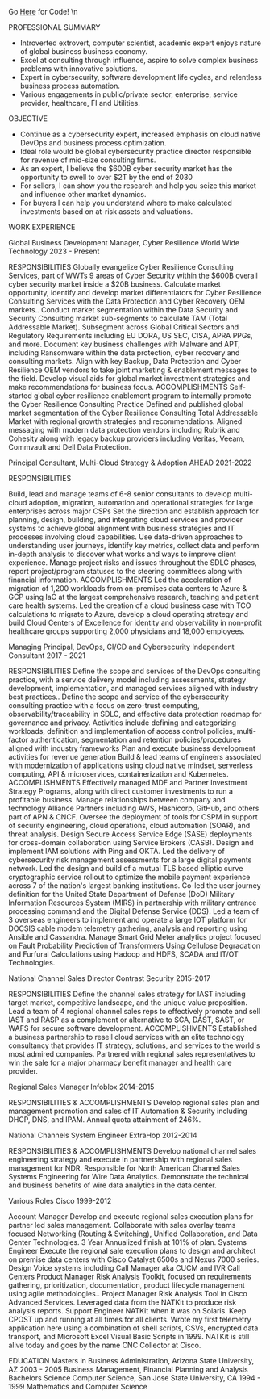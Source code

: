Go [Here](https://github.com/vchokshi/crispy-computing-machine) for Code! \n

PROFESSIONAL SUMMARY

- Introverted extrovert, computer scientist, academic expert enjoys nature of global business business economy.
- Excel at consulting through influence, aspire to solve complex business problems with innovative solutions.
- Expert in cybersecurity, software development life cycles, and relentless business process automation.
- Various engagements in public/private sector, enterprise, service provider, healthcare, FI and Utilities.

OBJECTIVE

- Continue as a cybersecurity expert, increased emphasis on cloud native DevOps and business process optimization.
- Ideal role would be global cybersecurity practice director responsible for revenue of mid-size consulting firms.
- As an expert, I believe the $600B cyber security market has the opportunity to swell to over $2T by the end of 2030
- For sellers, I can show you the research and help you seize this market and influence other market dynamics.
- For buyers I can help you understand where to make calculated investments based on at-risk assets and valuations.

WORK EXPERIENCE

Global Business Development Manager, Cyber Resilience
World Wide Technology
2023 - Present

RESPONSIBILITIES
Globally evangelize Cyber Resilience Consulting Services, part of WWTs 9 areas of Cyber Security within the $600B overall cyber security market inside a $20B business.
Calculate market opportunity, identify and develop market differentiators for Cyber Resilience Consulting Services with the Data Protection and Cyber Recovery OEM markets..
Conduct market segmentation within the Data Security and Security Consulting market sub-segments to calculate TAM (Total Addressable Market).
Subsegment across Global Critical Sectors and Regulatory Requirements including EU DORA, US SEC, CISA, APRA PPGs, and more.
Document key business challenges with Malware and APT, including Ransomware within the data protection, cyber recovery and consulting markets.
Align with key Backup, Data Protection and Cyber Resilience OEM vendors to take joint marketing & enablement messages to the field.
Develop visual aids for global market investment strategies and make recommendations for business focus.
ACCOMPLISHMENTS
Self-started global cyber resilience enablement program to internally promote the Cyber Resilience Consulting Practice
Defined and published global market segmentation of the Cyber Resilience Consulting Total Addressable Market with regional growth strategies and recommendations.
Aligned messaging with modern data protection vendors including Rubrik and Cohesity along with legacy backup providers including Veritas, Veeam, Commvault and Dell Data Protection.

Principal Consultant, Multi-Cloud Strategy & Adoption
AHEAD
2021-2022

RESPONSIBILITIES

Build, lead and manage teams of 6-8 senior consultants to develop multi-cloud adoption, migration, automation and operational strategies for large enterprises across major CSPs
Set the direction and establish approach for planning, design, building, and integrating cloud services and provider systems to achieve global alignment with business strategies and IT processes involving cloud capabilities. 
Use data-driven approaches to understanding user journeys, identify key metrics, collect data and perform in-depth analysis to discover what works and ways to improve client experience.
Manage project risks and issues throughout the SDLC phases, report project/program statuses to the steering committees along with financial information.
ACCOMPLISHMENTS
Led the acceleration of migration of 1,200 workloads from on-premises data centers to Azure & GCP using IaC at the largest comprehensive research, teaching and patient care health systems.
Led the creation of a cloud business case with TCO calculations to migrate to Azure, develop a cloud operating strategy and build Cloud Centers of Excellence for identity and observability in non-profit healthcare groups supporting 2,000 physicians and 18,000 employees.

Managing Principal, DevOps, CI/CD and Cybersecurity
Independent Consultant
2017 - 2021

RESPONSIBILITIES
Define the scope and services of the DevOps consulting practice, with a service delivery model including assessments, strategy development, implementation, and managed services aligned with industry best practices.. 
Define the scope and service of the cybersecurity consulting practice with a focus on zero-trust computing, observability/traceability in SDLC, and effective data protection roadmap for governance and privacy. Activities include defining and categorizing workloads, definition and implementation of access control policies, multi-factor authentication, segmentation and retention policies/procedures aligned with industry frameworks
Plan and execute business development activities for revenue generation
Build & lead teams of engineers associated with modernization of applications using cloud native mindset, serverless computing, API & microservices, containerization and Kubernetes. 
ACCOMPLISHMENTS
Effectively managed MDF and Partner Investment Strategy Programs, along with direct customer investments  to run a profitable business.
Manage relationships between company and technology Alliance Partners including AWS, Hashicorp, GitHub, and others part of APN & CNCF. 
Oversee the deployment of tools for CSPM in support of security engineering, cloud operations, cloud automation (SOAR), and threat analysis. Design Secure Access Service Edge (SASE) deployments for cross-domain collaboration using Service Brokers (CASB). Design and implement IAM solutions with Ping and OKTA.
Led the delivery of cybersecurity risk management assessments for a large digital payments network. Led the design and build of a mutual TLS based elliptic curve cryptographic service rollout to optimize the mobile payment experience across 7 of the nation's largest banking institutions.
Co-led the user journey definition for the United State Department of Defense (DoD) Military Information Resources System (MIRS) in partnership with military entrance processing command and the Digital Defense Service (DDS).
Led a team of 3 overseas engineers to implement and operate a large IOT platform for DOCSIS cable modem telemetry gathering, analysis and reporting using Ansible and Cassandra.
Manage Smart Grid Meter analytics project focused on Fault Probability Prediction of Transformers Using Cellulose Degradation and Furfural Calculations using Hadoop and HDFS, SCADA and IT/OT Technologies.


National Channel Sales Director
Contrast Security
2015-2017

RESPONSIBILITIES
Define the channel sales strategy for IAST including target market, competitive landscape, and the unique value proposition. 
Lead a team of 4 regional channel sales reps to effectively promote and sell IAST and RASP as a complement or alternative to SCA, DAST, SAST, or WAFS for secure software development.
ACCOMPLISHMENTS
Established a business partnership to resell cloud services with an elite technology consultancy that provides IT strategy, solutions, and services to the world's most admired companies.
Partnered with regional sales representatives to win the sale for a major pharmacy benefit manager and health care provider.

Regional Sales Manager
Infoblox
2014-2015

RESPONSIBILITIES & ACCOMPLISHMENTS
Develop regional sales plan and  management promotion and sales of IT Automation & Security including DHCP, DNS, and IPAM. 
Annual quota attainment of 246%. 

National Channels System Engineer
ExtraHop
2012-2014

RESPONSIBILITIES & ACCOMPLISHMENTS
Develop national channel sales engineering strategy and execute in partnership with regional sales management for NDR. Responsible for North American Channel Sales Systems Engineering for Wire Data Analytics. 
Demonstrate the technical and business benefits of wire data analytics in the data center.

Various Roles
Cisco
1999-2012

Account Manager
Develop and execute regional sales execution plans for partner led sales management. Collaborate with sales overlay teams focused Networking (Routing & Switching), Unified Collaboration, and Data Center Technologies. 3 Year Annualized finish at 101% of plan.
Systems Engineer
Execute the regional sale execution plans to design and architect on premise data centers with Cisco Catalyst 6500s and Nexus 7000 series. Design Voice systems including Call Manager aka CUCM and IVR Call Centers
Product Manager
Risk Analysis Toolkit, focused on requirements gathering, prioritization, documentation, product lifecycle management using agile methodologies..
Project Manager
Risk Analysis Tool in Cisco Advanced Services. Leveraged data from the NATKit to produce risk analysis reports.
Support Engineer
NATKit when it was on Solaris. Keep CPOST up and running at all times for all clients. Wrote my first telemetry application here using a combination of shell scripts, CSVs, encrypted data transport, and Microsoft Excel Visual Basic Scripts in 1999. NATKit is still alive today and goes by the name CNC Collector at Cisco.

EDUCATION
Masters in Business Administration, Arizona State University, AZ
2003 - 2005
Business Management, Financial Planning and Analysis
Bachelors Science Computer Science, San Jose State University, CA
1994 - 1999
Mathematics and Computer Science




